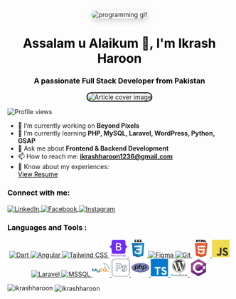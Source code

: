 <p align="Center">  
  <img src="https://media.giphy.com/media/qgQUggAC3Pfv687qPC/giphy.gif"   
  alt="programming gif"   
  style="border-radius: 15px; box-shadow: 0px 4px 15px rgba(0, 0, 0, 0.2); height: 500px; width: 550px;">  
</p>  

<h1 align="center" style="color: #000000;">Assalam u Alaikum 👋, I'm Ikrash Haroon</h1>  
<h3 align="center" style="color: #000000;">A passionate Full Stack Developer from Pakistan</h3>  

<div align="center">  
  <img src="https://media.licdn.com/dms/image/D5612AQGOmwfIE5mlWA/article-cover_image-shrink_720_1280/0/1674617947228?e=2147483647&v=beta&t=FTU_isQ6VYfV5D_ueFHPWvT8ZqgDeJG3yr8Mi8lpfk0" width="400" alt="Article cover image" style="border: 2px solid #000; border-radius: 11px;">  
</div>  

<p align="left">   
  <img src="https://komarev.com/ghpvc/?username=ikrashharoon&label=Profile%20views&color=000000&style=flat" alt="Profile views" />   
</p>  

- 🔭 I’m currently working on **Beyond Pixels**  
- 🌱 I’m currently learning **PHP, MySQL, Laravel, WordPress, Python, GSAP**  
- 💬 Ask me about **Frontend & Backend Development**  
- 📫 How to reach me: **ikrashharoon1236@gmail.com**  
- 📄 Know about my experiences:   
  <a href="https://www.dropbox.com/scl/fi/gj2nn1098oanj477554a5/muhammadikrashharoon-CV.pdf?rlkey=5pcp85f78nuswha9t8h3rr19u&st=qu1g6hg0&dl=0" target="_blank" style="color: #000000;">View Resume</a>  

<h3 align="left" style="color: #000000;">Connect with me:</h3>  
<p align="left">  
  <a href="https://www.linkedin.com/in/ikrashharoon/" target="_blank">  
    <img align="center" src="https://raw.githubusercontent.com/rahuldkjain/github-profile-readme-generator/master/src/images/icons/Social/linked-in-alt.svg" alt="LinkedIn" height="30" width="40" />  
  </a>  
  <a href="https://www.facebook.com/profile.php?id=61552023565629" target="_blank">  
    <img align="center" src="https://raw.githubusercontent.com/rahuldkjain/github-profile-readme-generator/master/src/images/icons/Social/facebook.svg" alt="Facebook" height="30" width="40" />  
  </a>  
  <a href="https://www.instagram.com/ikrash_haroon/" target="_blank">  
    <img align="center" src="https://raw.githubusercontent.com/rahuldkjain/github-profile-readme-generator/master/src/images/icons/Social/instagram.svg" alt="Instagram" height="30" width="40" />  
  </a>  
</p>  

<h3 align="left" style="color: #000000;">Languages and Tools :</h3>  
<p align="center">  
<a href="https://dart.dev" target="_blank" rel="noreferrer">  
  <img src="https://dart.dev/assets/shared/dart/logo+text/horizontal/white.svg" alt="Dart" width="40" height="40"/>  
</a>  
  <a href="https://angular.io" target="_blank" rel="noreferrer">   
    <img src="https://angular.io/assets/images/logos/angular/angular.svg" alt="Angular" width="40" height="40"/>   
  </a>   
  <a href="https://tailwindcss.com" target="_blank" rel="noreferrer">  
    <img src="https://upload.wikimedia.org/wikipedia/commons/d/d5/Tailwind_CSS_Logo.svg" alt="Tailwind CSS" width="40" height="40" />  
  </a>  
  <a href="https://getbootstrap.com" target="_blank" rel="noreferrer">   
    <img src="https://raw.githubusercontent.com/devicons/devicon/master/icons/bootstrap/bootstrap-plain-wordmark.svg" alt="Bootstrap" width="40" height="40"/>   
  </a>   
  <a href="https://www.w3schools.com/css/" target="_blank" rel="noreferrer">   
    <img src="https://raw.githubusercontent.com/devicons/devicon/master/icons/css3/css3-original-wordmark.svg" alt="CSS3" width="40" height="40"/>   
  </a>  
  <a href="https://www.figma.com/" target="_blank" rel="noreferrer">   
    <img src="https://www.vectorlogo.zone/logos/figma/figma-icon.svg" alt="Figma" width="40" height="40"/>   
  </a>  
  <a href="https://git-scm.com/" target="_blank" rel="noreferrer">   
    <img src="https://www.vectorlogo.zone/logos/git-scm/git-scm-icon.svg" alt="Git" width="40" height="40"/>   
  </a>  
  <a href="https://www.w3.org/html/" target="_blank" rel="noreferrer">   
    <img src="https://raw.githubusercontent.com/devicons/devicon/master/icons/html5/html5-original-wordmark.svg" alt="HTML5" width="40" height="40"/>   
  </a>  
  <a href="https://developer.mozilla.org/en-US/docs/Web/JavaScript" target="_blank" rel="noreferrer">   
    <img src="https://raw.githubusercontent.com/devicons/devicon/master/icons/javascript/javascript-original.svg" alt="JavaScript" width="40" height="40"/>   
  </a>  
  <a href="https://laravel.com/" target="_blank" rel="noreferrer">   
    <img src="https://laravel.com/img/logotype.min.svg" alt="Laravel" width="40" height="40"/>   
  </a>  
  <a href="https://www.microsoft.com/en-us/sql-server" target="_blank" rel="noreferrer">   
    <img src="https://www.svgrepo.com/show/303229/microsoft-sql-server-logo.svg" alt="MSSQL" width="40" height="40"/>   
  </a>  
  <a href="https://www.mysql.com/" target="_blank" rel="noreferrer">   
    <img src="https://raw.githubusercontent.com/devicons/devicon/master/icons/mysql/mysql-original-wordmark.svg" alt="MySQL" width="40" height="40"/>   
  </a>  
  <a href="https://www.photoshop.com/en" target="_blank" rel="noreferrer">   
    <img src="https://raw.githubusercontent.com/devicons/devicon/master/icons/photoshop/photoshop-line.svg" alt="Photoshop" width="40" height="40"/>   
  </a>  
  <a href="https://www.php.net" target="_blank" rel="noreferrer">   
    <img src="https://raw.githubusercontent.com/devicons/devicon/master/icons/php/php-original.svg" alt="PHP" width="40" height="40"/>   
  </a>  
  <a href="https://www.typescriptlang.org/" target="_blank" rel="noreferrer">   
    <img src="https://raw.githubusercontent.com/devicons/devicon/master/icons/typescript/typescript-original.svg" alt="TypeScript" width="40" height="40"/>   
  </a>  
  <a href="https://wordpress.org/" target="_blank" rel="noreferrer">   
    <img src="https://raw.githubusercontent.com/devicons/devicon/master/icons/wordpress/wordpress-original.svg" alt="WordPress" width="40" height="40"/>   
  </a>  
  <a href="https://learn.microsoft.com/en-us/dotnet/csharp/" target="_blank" rel="noreferrer">   
    <img src="https://raw.githubusercontent.com/devicons/devicon/master/icons/csharp/csharp-original.svg" alt="C#" width="40" height="40"/>   
  </a>  
</p>  

<p>  
  <img align="left" src="https://github-readme-stats.vercel.app/api/top-langs?username=ikrashharoon&show_icons=true&locale=en&layout=compact&theme=default" alt="ikrashharoon" />  
</p>  

<p>&nbsp;<img align="center" src="https://github-readme-stats.vercel.app/api?username=ikrashharoon&show_icons=true&locale=en&theme=default" alt="ikrashharoon" /></p>  
